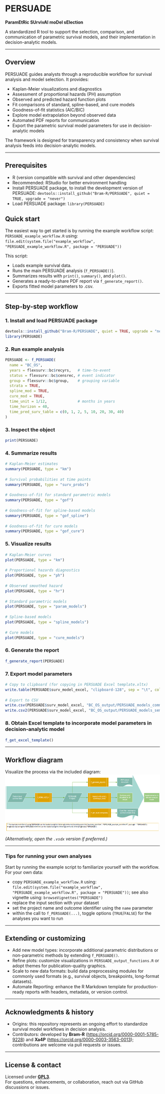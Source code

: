 
# PERSUADE

**ParamEtRic SUrvivAl moDel sElection**

A standardized R tool to support the selection, comparison, and
communication of parametric survival models, and their implementation in
decision-analytic models.

------------------------------------------------------------------------

## Overview

PERSUADE guides analysts through a reproducible workflow for survival
analysis and model selection. It provides:

- Kaplan-Meier visualizations and diagnostics
- Assessment of proportional hazards (PH) assumption
- Observed and predicted hazard function plots
- Fit comparisons of standard, spline-based, and cure models
- Goodness-of-fit statistics (AIC/BIC)
- Explore model extrapolation beyond observed data
- Automated PDF reports for communication
- Export the parametric survival model parameters for use in
  decision-analytic models

The framework is designed for transparency and consistency when survival
analysis feeds into decision-analytic models.

------------------------------------------------------------------------

## Prerequisites

- R (version compatible with survival and other dependencies)
- Recommended: RStudio for better environment handling
- Install PERSUADE package, to install the development version of
  PERSUADE:
  `devtools::install_github("Bram-R/PERSUADE", quiet = TRUE, upgrade = "never")`
- Load PERSUADE package: `library(PERSUADE)`

## Quick start

The easiest way to get started is by running the example workflow
script: `PERSUADE_example_workflow.R` using:
`file.edit(system.file("example_workflow", "PERSUADE_example_workflow.R", package = "PERSUADE"))`

This script:

- Loads example survival data.
- Runs the main PERSUADE analysis (`f_PERSUADE()`).
- Summarizes results with `print()`, `summary()`, and `plot()`.
- Generates a ready-to-share PDF report via `f_generate_report()`.
- Exports fitted model parameters to .csv.

------------------------------------------------------------------------

## Step-by-step workflow

### 1. Install and load PERSUADE package

``` r
devtools::install_github("Bram-R/PERSUADE", quiet = TRUE, upgrade = "never") # To install the development version of PERSUADE
library(PERSUADE)
```

### 2. Run example analysis

``` r
PERSUADE <- f_PERSUADE(
  name = "BC_OS",
  years = flexsurv::bc$recyrs,   # time-to-event
  status = flexsurv::bc$censrec, # event indicator
  group = flexsurv::bc$group,    # grouping variable
  strata = TRUE,
  spline_mod = TRUE,
  cure_mod = TRUE,
  time_unit = 1/12,              # months in years
  time_horizon = 40,
  time_pred_surv_table = c(0, 1, 2, 5, 10, 20, 30, 40)
)
```

### 3. Inspect the object

``` r
print(PERSUADE)
```

### 4. Summarize results

``` r
# Kaplan-Meier estimates
summary(PERSUADE, type = "km")

# Survival probabilities at time points
summary(PERSUADE, type = "surv_probs")

# Goodness-of-fit for standard parametric models
summary(PERSUADE, type = "gof")

# Goodness-of-fit for spline-based models
summary(PERSUADE, type = "gof_spline")

# Goodness-of-fit for cure models
summary(PERSUADE, type = "gof_cure")
```

### 5. Visualize results

``` r
# Kaplan-Meier curves
plot(PERSUADE, type = "km")

# Proportional hazards diagnostics
plot(PERSUADE, type = "ph")

# Observed smoothed hazard
plot(PERSUADE, type = "hr")

# Standard parametric models
plot(PERSUADE, type = "param_models")

# Spline-based models
plot(PERSUADE, type = "spline_models")

# Cure models
plot(PERSUADE, type = "cure_models")
```

### 6. Generate the report

``` r
f_generate_report(PERSUADE)
```

### 7. Export model parameters

``` r
# Copy to clipboard (for copying in PERSUADE Excel template.xltx)
write.table(PERSUADE$surv_model_excel, "clipboard-128", sep = "\t", col.names = FALSE)

# Export to CSV
write.csv(PERSUADE$surv_model_excel, "BC_OS_output/PERSUADE_models_comma.csv")
write.csv2(PERSUADE$surv_model_excel, "BC_OS_output/PERSUADE_models_semicolon.csv")
```

### 8. Obtain Excel template to incorporate model parameters in decision-analytic model

``` r
f_get_excel_template()
```

------------------------------------------------------------------------

## Workflow diagram

Visualize the process via the included diagram:  
![PERSUADE Workflow Overview](PERSUADE_figure_process.png)

*(Alternatively, open the `.vsdx` version if preferred.)*

------------------------------------------------------------------------

### Tips for running your own analyses

Start by running the example script to familiarize yourself with the
workflow. For your own data:

- copy `PERSUADE_example_workflow.R` using:
  `file.edit(system.file("example_workflow", "PERSUADE_example_workflow.R", package = "PERSUADE"))`;
  see also vignette using: `browseVignettes("PERSUADE")`
- replace the input section with your dataset
- set the project name and outcome identifier using the `name`
  parameter  
- within the call to `f_PERSUADE(...)`, toggle options (`TRUE`/`FALSE`)
  for the analyses you want to run

------------------------------------------------------------------------

## Extending or customizing

- Add new model types: incorporate additional parametric distributions
  or non-parametric methods by extending `f_PERSUADE()`.  
- Refine plots: customize visualizations in
  `PERSUADE_output_functions.R` or adopt themes for publication-quality
  graphics.  
- Scale to new data formats: build data preprocessing modules for
  commonly used formats (e.g., survival objects, breakpoints,
  long-format datasets).  
- Automate Reporting: enhance the R Markdown template for
  production-ready reports with headers, metadata, or version control.

------------------------------------------------------------------------

## Acknowledgments & history

- Origins: this repository represents an ongoing effort to standardize
  survival model workflows in decision analysis.  
- Contributors: developed by **Bram-R**
  (<https://orcid.org/0000-0001-5785-9228>) and **Xa4P**
  (<https://orcid.org/0000-0003-3563-0013>); contributions are welcome
  via pull requests or issues.

------------------------------------------------------------------------

## License & contact

Licensed under
[**GPL3**](https://github.com/Bram-R/PERSUADE/tree/master?tab=GPL-3.0-1-ov-file#readme).  
For questions, enhancements, or collaboration, reach out via GitHub
discussions or issues.
